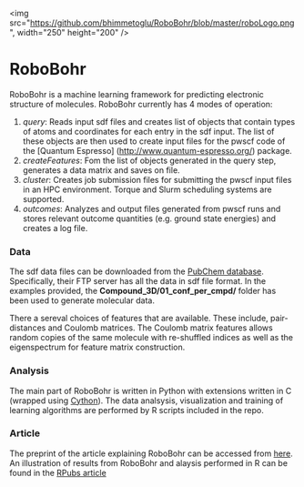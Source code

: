 <img src="https://github.com/bhimmetoglu/RoboBohr/blob/master/roboLogo.png", width="250" height="200" />

# RoboBohr
RoboBohr is a machine learning framework for predicting electronic structure of molecules. 
RoboBohr currently has 4 modes of operation:

1. *query*: Reads input sdf files and creates list of objects that contain types of atoms and coordinates for each entry in the sdf input. The list of these objects are then used to create input files for the pwscf code of the [Quantum Espresso] (http://www.quantum-espresso.org/) package.
2. *createFeatures*: Fom the list of objects generated in the query step, generates a data matrix and saves on file.
3. *cluster*: Creates job submission files for submitting the pwscf input files in an HPC environment. Torque and Slurm scheduling systems are supported.
4. *outcomes*: Analyzes and output files generated from pwscf runs and stores relevant outcome quantities (e.g. ground state energies) and creates a log file.

### Data

The sdf data files can be downloaded from the [PubChem database](https://pubchem.ncbi.nlm.nih.gov/). Specifically, their FTP server has all the data in sdf file format. In the examples provided, the **Compound_3D/01_conf_per_cmpd/** folder has been used to generate molecular data. 

There a sereval choices of features that are available. These include, pair-distances and Coulomb matrices. The Coulomb matrix features allows random copies of the same molecule with re-shuffled indices as well as the eigenspectrum for feature matrix construction. 

### Analysis

The main part of RoboBohr is written in Python with extensions written in C (wrapped using [Cython](http://cython.org/)). The data analsysis, visualization and training of learning algorithms are performed by R scripts included in the repo.

### Article
The preprint of the article explaining RoboBohr can be accessed from [here](http://arxiv.org/abs/1609.07124).
An illustration of results from RoboBohr and alaysis performed in R can be found in the [RPubs article](https://rpubs.com/burakh/robobohr)
